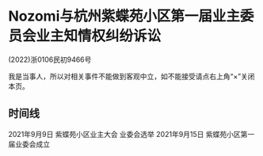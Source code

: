 # Nozomi与杭州紫蝶苑小区第一届业主委员会业主知情权纠纷诉讼
(2022)浙0106民初9466号

我是当事人，所以对相关事件不能做到客观中立，如不能接受请点右上角“×”关闭本页。

## 时间线
2021年9月9日 紫蝶苑小区业主大会 业委会选举
2021年9月15日 紫蝶苑小区第一届业委会成立

